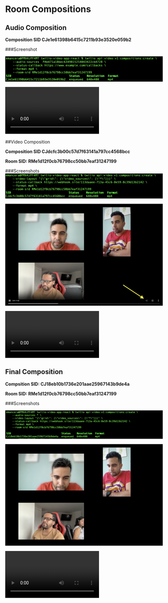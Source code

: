 # Room Compositions

## Audio Composition

**Composition SID CJe1e61398b6415c7211b93e3520e059b2**

###Screenshot

![](Screenshots/Audio_Comp.png)

![Audio Composition File](Screenshots/CJe1e61398b6415c7211b93e3520e059b2.mp4)

##Video Composition

**Composition SID CJdcfc3b00c57d7f63141a797cc4568bcc**

**Room SID: RMe1d12f0cb76798cc50bb7eaf31247199**

###Screenshots
![](Screenshots/Video_Composition.png)

![](Screenshots/Video_Composition2.png)

![Video Composition File](Screenshots/CJdcfc3b00c57d7f63141a797cc4568bcc.mp4)

## Final Composition

**Compsition SID: CJ18eb10b1736e201aae25967143b9de4a**

**Room SID: RMe1d12f0cb76798cc50bb7eaf31247199**

###Screenshots

![](Screenshots/Final_Comp.png)

![](Screenshots/Final_Composition.png)

![Final Composition File](Screenshots/CJ18eb10b1736e201aae25967143b9de4a.mp4)
